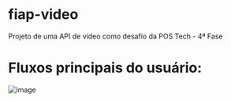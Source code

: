 # fiap-video
Projeto de uma API de vídeo como desafio da POS Tech - 4ª Fase


# Fluxos principais do usuário:
![image](https://github.com/Daniel-Nascimentt/fiap-video/assets/65513073/a2d30904-fea3-4ac3-96f1-015b10211c90)

